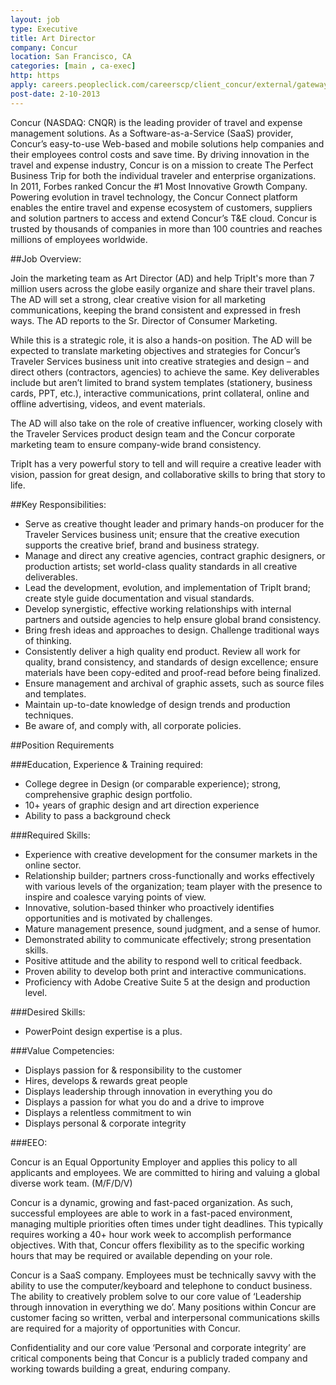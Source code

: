 ```yaml
---
layout: job
type: Executive
title: Art Director
company: Concur
location: San Francisco, CA
categories: [main , ca-exec]
http: https
apply: careers.peopleclick.com/careerscp/client_concur/external/gateway.do?functionName=viewFromLink&jobPostId=9899&localeCode=en-us
post-date: 2-10-2013
---
```


Concur (NASDAQ: CNQR) is the leading provider of travel and expense management solutions. As a Software-as-a-Service (SaaS) provider, Concur’s easy-to-use Web-based and mobile solutions help companies and their employees control costs and save time. By driving innovation in the travel and expense industry, Concur is on a mission to create The Perfect Business Trip for both the individual traveler and enterprise organizations.  In 2011, Forbes ranked Concur the #1 Most Innovative Growth Company. Powering evolution in travel technology, the Concur Connect platform enables the entire travel and expense ecosystem of customers, suppliers and solution partners to access and extend Concur’s T&E cloud. Concur is trusted by thousands of companies in more than 100 countries and reaches millions of employees worldwide.

##Job Overview:  

Join the marketing team as Art Director (AD) and help TripIt's more than 7 million users across the globe easily organize and share their travel plans.  The AD will set a strong, clear creative vision for all marketing communications, keeping the brand consistent and expressed in fresh ways. The AD reports to the Sr. Director of Consumer Marketing.

While this is a strategic role, it is also a hands-on position.  The AD will be expected to translate marketing objectives and strategies for Concur’s Traveler Services business unit into creative strategies and design – and direct others (contractors, agencies) to achieve the same. Key deliverables include but aren’t limited to brand system templates (stationery, business cards, PPT, etc.), interactive communications, print collateral, online and offline advertising, videos, and event materials.

The AD will also take on the role of creative influencer, working closely with the Traveler Services product design team and the Concur corporate marketing team to ensure company-wide brand consistency.

TripIt has a very powerful story to tell and will require a creative leader with vision, passion for great design, and collaborative skills to bring that story to life.

##Key Responsibilities:

* Serve as creative thought leader and primary hands-on producer for the Traveler Services business unit; ensure that the creative execution supports the creative brief, brand and business strategy.
* Manage and direct any creative agencies, contract graphic designers, or production artists; set world-class quality standards in all creative deliverables.  
* Lead the development, evolution, and implementation of TripIt brand; create style guide documentation and visual standards.
* Develop synergistic, effective working relationships with internal partners and outside agencies to help ensure global brand consistency.
* Bring fresh ideas and approaches to design.  Challenge traditional ways of thinking.
* Consistently deliver a high quality end product.  Review all work for quality, brand consistency, and standards of design excellence; ensure materials have been copy-edited and proof-read before being finalized.
* Ensure management and archival of graphic assets, such as source files and templates.
* Maintain up-to-date knowledge of design trends and production techniques.
* Be aware of, and comply with, all corporate policies.

##Position Requirements 

###Education, Experience & Training required:

* College degree in Design (or comparable experience); strong, comprehensive graphic design portfolio.
* 10+ years of graphic design and art direction experience
* Ability to pass a background check

###Required Skills:

* Experience with creative development for the consumer markets in the online sector.
* Relationship builder; partners cross-functionally and works effectively with various levels of the organization; team player with the presence to inspire and coalesce varying points of view.
* Innovative, solution-based thinker who proactively identifies opportunities and is motivated by challenges.
* Mature management presence, sound judgment, and a sense of humor. 
* Demonstrated ability to communicate effectively; strong presentation skills.
* Positive attitude and the ability to respond well to critical feedback.
* Proven ability to develop both print and interactive communications.
* Proficiency with Adobe Creative Suite 5 at the design and production level.

###Desired Skills:

* PowerPoint design expertise is a plus.

###Value Competencies:

* Displays passion for & responsibility to the customer
* Hires, develops & rewards great people
* Displays leadership through innovation in everything you do
* Displays a passion for what you do and a drive to improve
* Displays a relentless commitment to win
* Displays personal & corporate integrity

###EEO:

Concur is an Equal Opportunity Employer and applies this policy to all applicants and employees. We are committed to hiring and valuing a global diverse work team. (M/F/D/V)

Concur is a dynamic, growing and fast-paced organization.  As such, successful employees are able to work in a fast-paced environment, managing multiple priorities often times under tight deadlines.  This typically requires working a 40+ hour work week to accomplish performance objectives.  With that, Concur offers flexibility as to the specific working hours that may be required or available depending on your role.

Concur is a SaaS company.  Employees must be technically savvy with the ability to use the computer/keyboard and telephone to conduct business.  The ability to creatively problem solve to our core value of ‘Leadership through innovation in everything we do’.   Many positions within Concur are customer facing so written, verbal and interpersonal communications skills are required for a majority of opportunities with Concur.

Confidentiality and our core value ‘Personal and corporate integrity’ are critical components being that Concur is a publicly traded company and working towards building a great, enduring company.